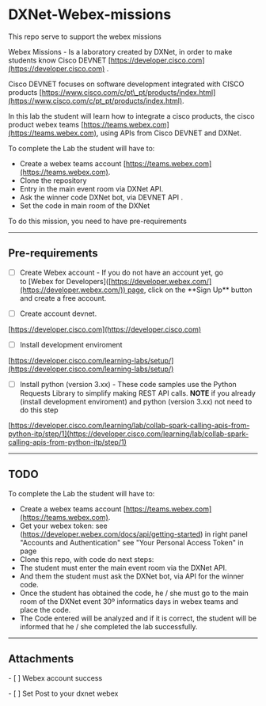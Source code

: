 DXNet-Webex-missions
====================

  

This repo serve to support the webex missions

  

Webex Missions - Is a laboratory created by DXNet, in order to make students know Cisco DEVNET [https://developer.cisco.com](https://developer.cisco.com) .

Cisco DEVNET focuses on software development integrated with CISCO products [https://www.cisco.com/c/pt\_pt/products/index.html](https://www.cisco.com/c/pt_pt/products/index.html).

  

In this lab the student will learn how to integrate a cisco products, the cisco product webex teams [https://teams.webex.com](https://teams.webex.com), using APIs from Cisco DEVNET and DXNet.

  

To complete the Lab the student will have to:

*   Create a webex teams account [https://teams.webex.com](https://teams.webex.com).
*   Clone the repository
*   Entry in the main event room via DXNet API.
*   Ask the winner code DXNet bot, via DEVNET API .
*   Set the code in main room of the DXNet

  

  

To do this mission, you need to have pre-requirements

  

  

* * *

  

Pre-requirements
----------------

- [ ] Create Webex account - If you do not have an account yet, go to \[Webex for Developers\]([https://developer.webex.com/](https://developer.webex.com/)) page, click on the \*\*Sign Up\*\* button and create a free account.

  

- [ ] Create account devnet.

[https://developer.cisco.com](https://developer.cisco.com)

  

- [ ] Install development enviroment

[https://developer.cisco.com/learning-labs/setup/](https://developer.cisco.com/learning-labs/setup/)

  

  

- [ ] Install python (version 3.xx) - These code samples use the Python Requests Library to simplify making REST API calls.
 **NOTE** if you already (install development enviroment) and python (version 3.xx) not need to do this step 

[https://developer.cisco.com/learning/lab/collab-spark-calling-apis-from-python-itp/step/1](https://developer.cisco.com/learning/lab/collab-spark-calling-apis-from-python-itp/step/1)

  

* * *

  

TODO
----

  

To complete the Lab the student will have to:

*   Create a webex teams account [https://teams.webex.com](https://teams.webex.com).
*   Get your webex token: see (https://developer.webex.com/docs/api/getting-started) in right panel "Accounts and Authentication" see "Your Personal Access Token" in page
*   Clone this repo, with code do next steps:
*   The student must enter the main event room via the DXNet API.
*   And them the student must ask the DXNet bot, via API for the winner code.
*   Once the student has obtained the code, he / she must go to the main room of the DXNet event 30º informatics days in webex teams and place the code.
*   The Code entered will be analyzed and if it is correct, the student will be informed that he / she completed the lab successfully.

  

  

  

* * *

  

  

Attachments
-----------

  

\- \[ \] Webex account success

  

  

  

\- \[ \] Set Post to your dxnet webex
